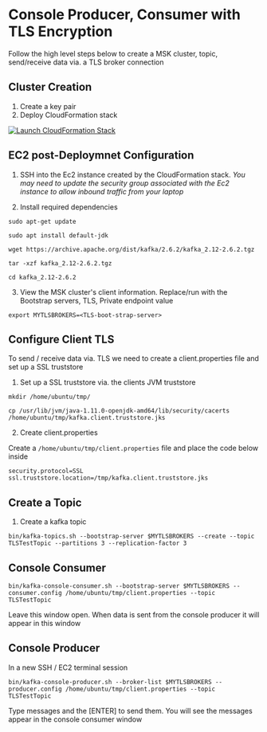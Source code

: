 # Console Producer, Consumer with TLS Encryption

Follow the high level steps below to create a MSK cluster, topic, send/receive data via. a TLS broker connection

## Cluster Creation

1. Create a key pair
2. Deploy CloudFormation stack

[![Launch CloudFormation Stack](https://sharkech-public.s3.amazonaws.com/misc-public/cloudformation-launch-stack.png)](https://console.aws.amazon.com/cloudformation/home#/stacks/new?stackName=msk-cluster-tls&templateURL=https://sharkech-public.s3.amazonaws.com/misc-public/msk_cluster_TLS.yaml)

## EC2 post-Deploymnet Configuration

1. SSH into the Ec2 instance created by the CloudFormation stack. *You may need to update the security group associated with the Ec2 instance to allow inbound traffic from your laptop*

2. Install required dependencies

```sudo apt-get update```

```sudo apt install default-jdk```

```wget https://archive.apache.org/dist/kafka/2.6.2/kafka_2.12-2.6.2.tgz```

```tar -xzf kafka_2.12-2.6.2.tgz```

```cd kafka_2.12-2.6.2```

3. View the MSK cluster's client information. Replace/run *<TLS-boot-strap-server>* with the Bootstrap servers, TLS, Private endpoint value

```export MYTLSBROKERS=<TLS-boot-strap-server>```

## Configure Client TLS
 
To send / receive data via. TLS we need to create a client.properties file and set up a SSL truststore 

 1. Set up a SSL truststore via. the clients JVM truststore
 
```mkdir /home/ubuntu/tmp/```
  
```cp /usr/lib/jvm/java-1.11.0-openjdk-amd64/lib/security/cacerts /home/ubuntu/tmp/kafka.client.truststore.jks```

 2. Create client.properties
 
Create a ```/home/ubuntu/tmp/client.properties``` file and place the code below inside

```
security.protocol=SSL
ssl.truststore.location=/tmp/kafka.client.truststore.jks
```
 
## Create a Topic
  
1. Create a kafka topic
  
```bin/kafka-topics.sh --bootstrap-server $MYTLSBROKERS --create --topic TLSTestTopic --partitions 3 --replication-factor 3```

## Console Consumer
  
```bin/kafka-console-consumer.sh --bootstrap-server $MYTLSBROKERS --consumer.config /home/ubuntu/tmp/client.properties --topic TLSTestTopic``` 
 
Leave this window open. When data is sent from the console producer it will appear in this window
 
## Console Producer

In a new SSH / EC2 terminal session 
 
```bin/kafka-console-producer.sh --broker-list $MYTLSBROKERS --producer.config /home/ubuntu/tmp/client.properties --topic TLSTestTopic```

Type messages and the [ENTER] to send them. You will see the messages appear in the console consumer window

